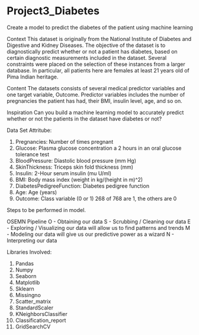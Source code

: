 # Project3_Diabetes
Create a model to predict the diabetes of the patient using machine learning

Context
This dataset is originally from the National Institute of Diabetes and Digestive and Kidney Diseases. The objective of the dataset is to diagnostically predict whether or not a patient has diabetes, based on certain diagnostic measurements included in the dataset. Several constraints were placed on the selection of these instances from a larger database. In particular, all patients here are females at least 21 years old of Pima Indian heritage.

Content
The datasets consists of several medical predictor variables and one target variable, Outcome. Predictor variables includes the number of pregnancies the patient has had, their BMI, insulin level, age, and so on.

Inspiration
Can you build a machine learning model to accurately predict whether or not the patients in the dataset have diabetes or not?

Data Set Attritube:
1. Pregnancies: Number of times pregnant
2. Glucose: Plasma glucose concentration a 2 hours in an oral glucose tolerance test
3. BloodPressure: Diastolic blood pressure (mm Hg)
4. SkinThickness: Triceps skin fold thickness (mm)
5. Insulin: 2-Hour serum insulin (mu U/ml) 
6. BMI: Body mass index (weight in kg/(height in m)^2)	
7. DiabetesPedigreeFunction: Diabetes pedigree function
8. Age: Age (years)
9. Outcome: Class variable (0 or 1) 268 of 768 are 1, the others are 0

Steps to be performed in model.

OSEMN Pipeline
O - Obtaining our data
S - Scrubbing / Cleaning our data
E - Exploring / Visualizing our data will allow us to find patterns and trends
M - Modeling our data will give us our predictive power as a wizard
N - Interpreting our data

Libraries Involved:

1. Pandas
2. Numpy
3. Seaborn
4. Matplotlib
5. Sklearn
6. Missingno 
7. Scatter_matrix
8. StandardScaler
9. KNeighborsClassifier
10. Classification_report
11. GridSearchCV
